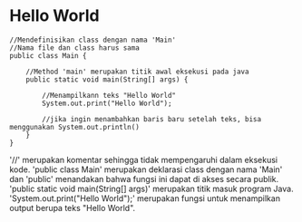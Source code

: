 # Hello World

```
//Mendefinisikan class dengan nama 'Main'
//Nama file dan class harus sama
public class Main {

    //Method 'main' merupakan titik awal eksekusi pada java
    public static void main(String[] args) {

        //Menampilkann teks "Hello World"
        System.out.print("Hello World");

        //jika ingin menambahkan baris baru setelah teks, bisa menggunakan System.out.println()
    }
}
```
'//' merupakan komentar sehingga tidak mempengaruhi dalam eksekusi kode.
'public class Main' merupakan deklarasi class dengan nama 'Main' dan 'public' menandakan bahwa fungsi ini dapat di akses secara publik.
'public static void main(String[] args)' merupakan titik masuk program Java.
'System.out.print("Hello World");' merupakan fungsi untuk menampilkan output berupa teks "Hello World".
